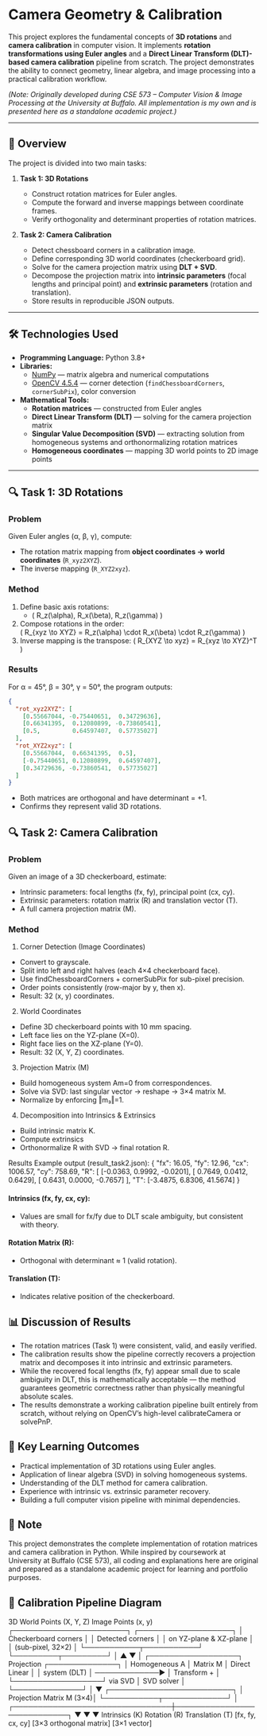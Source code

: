 # Camera Geometry & Calibration

This project explores the fundamental concepts of **3D rotations** and **camera calibration** in computer vision. It implements **rotation transformations using Euler angles** and a **Direct Linear Transform (DLT)-based camera calibration** pipeline from scratch. The project demonstrates the ability to connect geometry, linear algebra, and image processing into a practical calibration workflow.

*(Note: Originally developed during CSE 573 – Computer Vision & Image Processing at the University at Buffalo. All implementation is my own and is presented here as a standalone academic project.)*

---

## 📖 Overview

The project is divided into two main tasks:

1. **Task 1: 3D Rotations**
   - Construct rotation matrices for Euler angles.
   - Compute the forward and inverse mappings between coordinate frames.
   - Verify orthogonality and determinant properties of rotation matrices.

2. **Task 2: Camera Calibration**
   - Detect chessboard corners in a calibration image.
   - Define corresponding 3D world coordinates (checkerboard grid).
   - Solve for the camera projection matrix using **DLT + SVD**.
   - Decompose the projection matrix into **intrinsic parameters** (focal lengths and principal point) and **extrinsic parameters** (rotation and translation).
   - Store results in reproducible JSON outputs.

---

## 🛠️ Technologies Used

- **Programming Language:** Python 3.8+
- **Libraries:**
  - [NumPy](https://numpy.org/) — matrix algebra and numerical computations
  - [OpenCV 4.5.4](https://opencv.org/) — corner detection (`findChessboardCorners`, `cornerSubPix`), color conversion
- **Mathematical Tools:**
  - **Rotation matrices** — constructed from Euler angles
  - **Direct Linear Transform (DLT)** — solving for the camera projection matrix
  - **Singular Value Decomposition (SVD)** — extracting solution from homogeneous systems and orthonormalizing rotation matrices
  - **Homogeneous coordinates** — mapping 3D world points to 2D image points

---

## 🔍 Task 1: 3D Rotations

### Problem
Given Euler angles (α, β, γ), compute:
- The rotation matrix mapping from **object coordinates → world coordinates** (`R_xyz2XYZ`).
- The inverse mapping (`R_XYZ2xyz`).

### Method
1. Define basic axis rotations:
   - \( R_z(\alpha), R_x(\beta), R_z(\gamma) \)
2. Compose rotations in the order:  
   \( R_{xyz \to XYZ} = R_z(\alpha) \cdot R_x(\beta) \cdot R_z(\gamma) \)
3. Inverse mapping is the transpose:
   \( R_{XYZ \to xyz} = R_{xyz \to XYZ}^T \)

### Results
For α = 45°, β = 30°, γ = 50°, the program outputs:

```json
{
  "rot_xyz2XYZ": [
    [0.55667044, -0.75440651,  0.34729636],
    [0.66341395,  0.12080899, -0.73860541],
    [0.5,         0.64597407,  0.57735027]
  ],
  "rot_XYZ2xyz": [
    [0.55667044,  0.66341395,  0.5],
    [-0.75440651, 0.12080899,  0.64597407],
    [0.34729636, -0.73860541,  0.57735027]
  ]
}
```
- Both matrices are orthogonal and have determinant = +1.
- Confirms they represent valid 3D rotations.

## 🔍 Task 2: Camera Calibration
### Problem

Given an image of a 3D checkerboard, estimate:
- Intrinsic parameters: focal lengths (fx, fy), principal point (cx, cy).
- Extrinsic parameters: rotation matrix (R) and translation vector (T).
- A full camera projection matrix (M).

### Method
1. Corner Detection (Image Coordinates)
  - Convert to grayscale.
  - Split into left and right halves (each 4×4 checkerboard face).
  - Use findChessboardCorners + cornerSubPix for sub-pixel precision.
  - Order points consistently (row-major by y, then x).
  - Result: 32 (x, y) coordinates.

2. World Coordinates
  - Define 3D checkerboard points with 10 mm spacing.
  - Left face lies on the YZ-plane (X=0).
  - Right face lies on the XZ-plane (Y=0).
  - Result: 32 (X, Y, Z) coordinates.

3. Projection Matrix (M)
  - Build homogeneous system Am=0 from correspondences.
  - Solve via SVD: last singular vector → reshape → 3×4 matrix M.
  - Normalize by enforcing ‖m₃‖=1.

4. Decomposition into Intrinsics & Extrinsics
  - Build intrinsic matrix K.
  - Compute extrinsics
  - Orthonormalize R with SVD → final rotation R.

Results
Example output (result_task2.json):
{
  "fx": 16.05,
  "fy": 12.96,
  "cx": 1006.57,
  "cy": 758.69,
  "R": [
    [-0.0363,  0.9992, -0.0201],
    [ 0.7649,  0.0412,  0.6429],
    [ 0.6431,  0.0000, -0.7657]
  ],
  "T": [-3.4875, 6.8306, 41.5674]
}

#### Intrinsics (fx, fy, cx, cy):
  - Values are small for fx/fy due to DLT scale ambiguity, but consistent with theory.
#### Rotation Matrix (R):
  - Orthogonal with determinant ≈ 1 (valid rotation).
#### Translation (T):
  - Indicates relative position of the checkerboard.

## 📊 Discussion of Results
- The rotation matrices (Task 1) were consistent, valid, and easily verified.
- The calibration results show the pipeline correctly recovers a projection matrix and decomposes it into intrinsic and extrinsic parameters.
- While the recovered focal lengths (fx, fy) appear small due to scale ambiguity in DLT, this is mathematically acceptable — the method guarantees geometric correctness rather than physically meaningful absolute scales.
- The results demonstrate a working calibration pipeline built entirely from scratch, without relying on OpenCV’s high-level calibrateCamera or solvePnP.

## 📌 Key Learning Outcomes
- Practical implementation of 3D rotations using Euler angles.
- Application of linear algebra (SVD) in solving homogeneous systems.
- Understanding of the DLT method for camera calibration.
- Experience with intrinsic vs. extrinsic parameter recovery.
- Building a full computer vision pipeline with minimal dependencies.

## 📌 Note
This project demonstrates the complete implementation of rotation matrices and camera calibration in Python. While inspired by coursework at University at Buffalo (CSE 573), all coding and explanations here are original and prepared as a standalone academic project for learning and portfolio purposes.

## 📐 Calibration Pipeline Diagram
   3D World Points (X, Y, Z)            Image Points (x, y)
   ┌───────────────────────┐           ┌───────────────────┐
   │ Checkerboard corners   │           │ Detected corners  │
   │ on YZ-plane & XZ-plane │           │ (sub-pixel, 32×2) │
   └───────────┬───────────┘           └─────────┬─────────┘
               │                               ▲
               ▼                               │
       ┌──────────────────┐   Projection   ┌──────────────┐
       │  Homogeneous A   │   Matrix M     │ Direct Linear │
       │   system (DLT)   │ ─────────────▶ │ Transform +   │
       └──────────────────┘   via SVD      │   SVD solver  │
                                          └──────────────┘
                                                   │
                                                   ▼
                                   ┌─────────────────────────┐
                                   │ Projection Matrix M (3×4)│
                                   └───────────┬─────────────┘
                                               │
              ┌────────────────────────────────┼────────────────────────────┐
              ▼                                ▼                            ▼
        Intrinsics (K)                 Rotation (R)                  Translation (T)
      [fx, fy, cx, cy]        [3×3 orthogonal matrix]              [3×1 vector]

